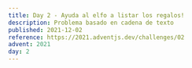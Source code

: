 ```yaml
---
title: Day 2 - Ayuda al elfo a listar los regalos!
description: Problema basado en cadena de texto
published: 2021-12-02
reference: https://2021.adventjs.dev/challenges/02
advent: 2021
day: 2
---
```

